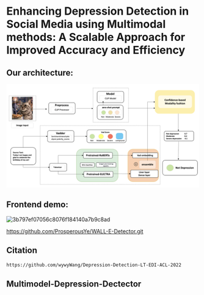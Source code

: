 # Enhancing Depression Detection in Social Media using Multimodal methods: A Scalable Approach for Improved Accuracy and Efficiency

## Our architecture:
![image](./structure.png)

## Frontend demo:
![3b797ef07056c8076f184140a7b9c8ad](https://user-images.githubusercontent.com/93996508/236185059-142a497c-36b8-4513-8f4c-55a9e1317e5f.png)

https://github.com/ProsperousYe/WALL-E-Detector.git

## Citation
```
https://github.com/wywyWang/Depression-Detection-LT-EDI-ACL-2022
```
## Multimodel-Depression-Dectector
